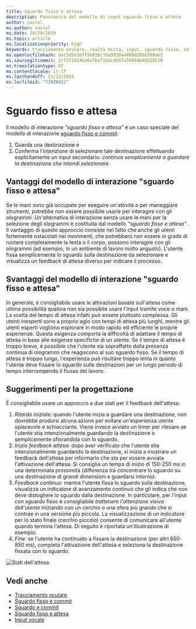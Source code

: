 ```yaml
---
title: Sguardo fisso e attesa
description: Panoramica del modello di input sguardo fisso e attesa
author: sostel
ms.author: sostel
ms.date: 10/29/2019
ms.topic: article
ms.localizationpriority: high
keywords: tracciamento oculare, realtà mista, input, sguardo fisso, selezione oculare della destinazione, HoloLens 2, selezione con gli occhi, attesa
ms.openlocfilehash: 0ec5d5e3b7f56038c7be9930a4468d286b388a65
ms.sourcegitcommit: 2cf3f19146d6a7ba71bbc4697a59064b4822b539
ms.translationtype: HT
ms.contentlocale: it-IT
ms.lasthandoff: 11/12/2019
ms.locfileid: "73926612"
---
```

# <a name="eye-gaze-and-dwell"></a>Sguardo fisso e attesa

Il modello di interazione _"sguardo fisso e attesa"_ è un caso speciale del modello di interazione [sguardo fisso e commit](gaze-and-commit.md):
1. Guarda una destinazione e 
2. Conferma l'intenzione di selezionare tale destinazione effettuando esplicitamente un input secondario: _continua semplicemente a guardare la destinazione che intendi selezionare_.

## <a name="advantages-of-the-eye-gaze-and-dwell-interaction-model"></a>Vantaggi del modello di interazione "sguardo fisso e attesa" 
Se le mani sono già occupate per eseguire un'attività o per maneggiare strumenti, potrebbe non essere possibile usarle per interagire con gli ologrammi.
Un'alternativa di interazione senza usare le mani per la selezione degli ologrammi è costituita dal modello _"sguardo fisso e attesa"_ . Il vantaggio di questo approccio consiste nel fatto che anche gli utenti fortemente ostacolati nei movimenti, che potrebbero non essere in grado di ruotare completamente la testa o il corpo, possono interagire con gli ologrammi (ad esempio, in un ambiente di lavoro molto angusto).
L'utente fissa semplicemente lo sguardo sulla destinazione da selezionare e visualizza un feedback di attesa diverso per indicare il processo.


## <a name="challenges-of-the-eye-gaze-and-dwell-interaction-model"></a>Svantaggi del modello di interazione "sguardo fisso e attesa"
In generale, è consigliabile usare le attivazioni basate sull'attesa come ultima possibilità qualora non sia possibile usare l'input tramite voce o mani. La scelta del tempo di attesa infatti può essere piuttosto complessa. Gli utenti inesperti sono a proprio agio con tempi di attesa più lunghi, mentre gli utenti esperti vogliono esplorare in modo rapido ed efficiente le proprie esperienze. Questa esigenza comporta la difficoltà di adattare il tempo di attesa in base alle esigenze specifiche di un utente.
Se il tempo di attesa è troppo breve, è possibile che l'utente sia sopraffatto dalla presenza continua di ologrammi che reagiscono al suo sguardo fisso. Se il tempo di attesa è troppo lungo, l'esperienza può risultare troppo lenta in quanto l'utente deve fissare lo sguardo sulle destinazioni per un lungo periodo di tempo interrompendo il flusso del lavoro.

## <a name="design-recommendations"></a>Suggerimenti per la progettazione
È consigliabile usare un approccio a due stati per il feedback dell'attesa:
1. *Ritardo iniziale*: quando l'utente inizia a guardare una destinazione, non dovrebbe prodursi alcuna azione per evitare un'esperienza utente spiacevole e schiacciante. Viene invece avviato un timer per rilevare se l'utente stia intenzionalmente guardando la destinazione o semplicemente sfiorandola con lo sguardo.
2. *Inizio feedback attesa:* dopo aver verificato che l'utente stia intenzionalmente guardando la destinazione, si inizia a mostrare un feedback dell'attesa per informarlo che sta per essere avviata l'attivazione dell'attesa. Si consiglia un tempo di inizio di 150-250 ms in una determinata prossimità (differenza tra concentrare lo sguardo su una destinazione di grandi dimensioni e guardarsi intorno).  
3. *Feedback continuo:* mentre l'utente fissa lo sguardo sulla destinazione, visualizza un indicatore di avanzamento continuo che gli indica che non deve distogliere lo sguardo dalla destinazione. In particolare, per l'input con sguardo fisso è consigliabile _trattenere l'attenzione visiva dell'utente_ iniziando con un cerchio o una sfera più grande che si contrae in una versione più piccola. La visualizzazione di un indicatore per lo stato finale (cerchio piccolo) consente di comunicare all'utente quando termina l'attesa. Di seguito è riportata un'illustrazione di esempio. 
4. *Fine:* se l'utente ha continuato a fissare la destinazione (per altri 650-850 ms), completa l'attivazione dell'attesa e seleziona la destinazione fissata con lo sguardo.

![Stati dell'attesa](images/eyes_dwellstate_recommendation.png)<br>

## <a name="see-also"></a>Vedi anche
* [Tracciamento oculare](eye-tracking.md)
* [Sguardo fisso e commit](gaze-and-commit-eyes.md)
* [Sguardo e commit](gaze-and-commit.md)
* [Sguardo fisso e attesa](gaze-and-dwell.md)
* [Input vocale](voice-design.md)
